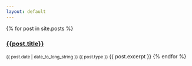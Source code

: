 ```yaml
---
layout: default
---
```


<div class="posting">
{% for post in site.posts %}
    <h3><a href="{{ post.url }}">{{post.title}}</a></h3>
    <small> {{ post.date | date_to_long_string }} </small>
    <small> {{ post.type }} </small>
    {{ post.excerpt }}
{% endfor %}
</div>
